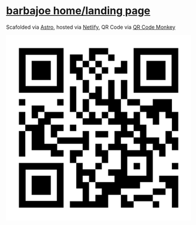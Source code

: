 # [barbajoe home/landing page](https://barbajoe.tech/)

Scafolded via [Astro](https://astro.build/), hosted via [Netlify](https://www.netlify.com/), QR Code via [QR Code Monkey](https://www.qrcode-monkey.com/)

![QR Code](./barbajoe-homepage.svg)

